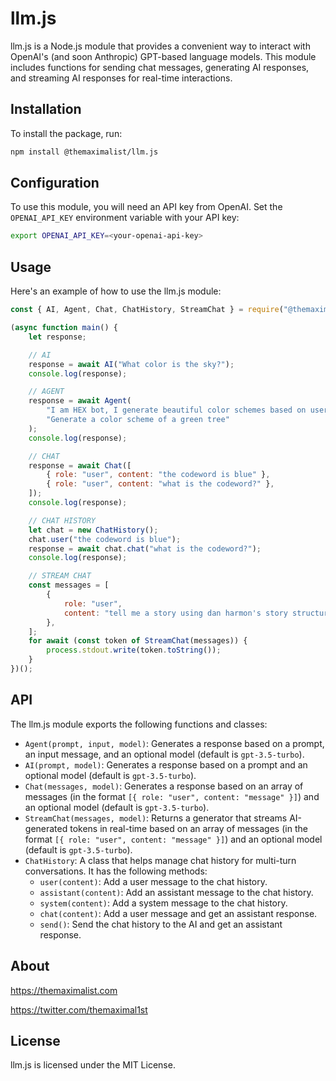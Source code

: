 # llm.js

llm.js is a Node.js module that provides a convenient way to interact with OpenAI's (and soon Anthropic) GPT-based language models. This module includes functions for sending chat messages, generating AI responses, and streaming AI responses for real-time interactions.



## Installation

To install the package, run:

```bash
npm install @themaximalist/llm.js
```



## Configuration

To use this module, you will need an API key from OpenAI. Set the
`OPENAI_API_KEY` environment variable with your API key:

```bash
export OPENAI_API_KEY=<your-openai-api-key>
```



## Usage

Here's an example of how to use the llm.js module:

```javascript
const { AI, Agent, Chat, ChatHistory, StreamChat } = require("@themaximalist/llm.js");

(async function main() {
    let response;

    // AI
    response = await AI("What color is the sky?");
    console.log(response);

    // AGENT
    response = await Agent(
        "I am HEX bot, I generate beautiful color schemes based on user input",
        "Generate a color scheme of a green tree"
    );
    console.log(response);

    // CHAT
    response = await Chat([
        { role: "user", content: "the codeword is blue" },
        { role: "user", content: "what is the codeword?" },
    ]);
    console.log(response);

    // CHAT HISTORY
    let chat = new ChatHistory();
    chat.user("the codeword is blue");
    response = await chat.chat("what is the codeword?");
    console.log(response);

    // STREAM CHAT
    const messages = [
        {
            role: "user",
            content: "tell me a story using dan harmon's story structure",
        },
    ];
    for await (const token of StreamChat(messages)) {
        process.stdout.write(token.toString());
    }
})();
```



## API

The llm.js module exports the following functions and classes:

-   `Agent(prompt, input, model)`: Generates a response based on a prompt, an
    input message, and an optional model (default is `gpt-3.5-turbo`).
-   `AI(prompt, model)`: Generates a response based on a prompt and an optional
    model (default is `gpt-3.5-turbo`).
-   `Chat(messages, model)`: Generates a response based on an array of messages
    (in the format `[{ role: "user", content: "message" }]`) and an optional
    model (default is `gpt-3.5-turbo`).
-   `StreamChat(messages, model)`: Returns a generator that streams AI-generated
    tokens in real-time based on an array of messages (in the format
    `[{ role: "user", content: "message" }]`) and an optional model (default is
    `gpt-3.5-turbo`).
-   `ChatHistory`: A class that helps manage chat history for multi-turn
    conversations. It has the following methods:
    -   `user(content)`: Add a user message to the chat history.
    -   `assistant(content)`: Add an assistant message to the chat history.
    -   `system(content)`: Add a system message to the chat history.
    -   `chat(content)`: Add a user message and get an assistant response.
    -   `send()`: Send the chat history to the AI and get an assistant response.



## About

https://themaximalist.com

https://twitter.com/themaximal1st

## License

llm.js is licensed under the MIT License.
